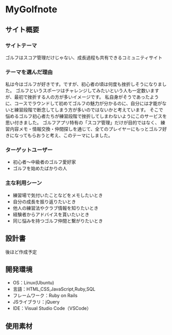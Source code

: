 # MyGolfnote
## サイト概要
### サイトテーマ
ゴルフはスコア管理だけじゃない、成長過程も共有できるコミュニティサイト
​
### テーマを選んだ理由
私は今はゴルフが好きです。ですが、初心者の頃は何度も挫折しそうになりました。
ゴルフというスポーツはチャレンジしてみたいという人も一定数いますが、最初で挫折する人の方が多いイメージです。
私自身がそうであったように、コースでラウンドして初めてゴルフの魅力が分かるのに、自分には才能がないと練習段階で断念してしまう方が多いのではないかと考えています。
そこで悩めるゴルフ初心者たちが練習段階で挫折してしまわないようにこのサービスを思い付きました。
ゴルフアプリ特有の「スコア管理」だけが目的ではなく、
練習内容メモ・情報交換・仲間探しを通じて、全てのプレイヤーにもっとゴルフ好きになってもらおうと考え、このテーマにしました。


### ターゲットユーザー
- 初心者〜中級者のゴルフ愛好家
- ゴルフを始めたばかりの人

### 主な利用シーン
- 練習場で気付いたことなどをメモしたいとき
- 自分の成長を振り返りたいとき
- 他人の練習法やクラブ情報を知りたいとき
- 経験者からアドバイスを貰いたいとき
- 同じ悩みを持つゴルフ仲間と繋がりたいとき


## 設計書
後ほど作成予定
​
## 開発環境
- OS：Linux(Ubuntu)
- 言語：HTML,CSS,JavaScript,Ruby,SQL
- フレームワーク：Ruby on Rails
- JSライブラリ：jQuery
- IDE：Visual Studio Code（VSCode）
​
## 使用素材
